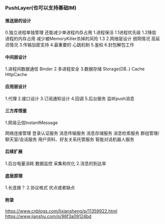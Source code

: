 ### PushLayer(也可以支持基础IM)

#### 推送层的设计

0.独立进程单独管理 还能减少单进程内存占用
1.进程保活
    1.1进程优先级
    1.2降低进程的内存占用 减少被MemoryKiller杀掉的风险
    1.3
2.网络层设计 弱网情况 高延迟情况
3.传输加密支持
4.最重要的 心跳机制
5.鉴权
6.封包解包工作


#### 中间层设计

1.进程间数据通信 Binder
2.多进程安全
3.数据存储 Storage(DB..) Cache HttpCache

#### 应用层设计

1.代理
2.接口设计
3.订阅通知设计
4.回调
5.后台服务 监听push消息


#### 三方库借鉴

1.网易云信InstantMessage

网络连接管理
登录认证服务
消息传输服务
消息存储服务
消息检索服务
群组管理/聊天室/会话服务
用户资料、好友关系托管服务
智能对话机器人服务

#### 后续扩展

1.后台电量消耗 数据监控 采集和优化
2.消息的到达率


#### 底层原理


1.长连接？
2.协议格式 优点或者缺点

#### 附录

https://www.cnblogs.com/lixiansheng/p/11359922.html
https://www.jianshu.com/p/98f3a09124bd